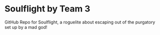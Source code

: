 # Soulflight by Team 3
GitHub Repo for Soulflight, a roguelite about escaping out of the purgatory set up by a mad god!
